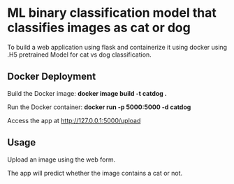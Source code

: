 # ML binary classification model that classifies images as cat or dog 
To build a web application using flask and containerize it using docker using .H5 pretrained Model for cat vs dog classification.

## Docker Deployment
Build the Docker image:    <b>docker image build -t catdog .</b>

Run the Docker container:    <b>docker run -p 5000:5000 -d catdog</b>

Access the app at http://127.0.0.1:5000/upload

## Usage
Upload an image using the web form.

The app will predict whether the image contains a cat or not.

